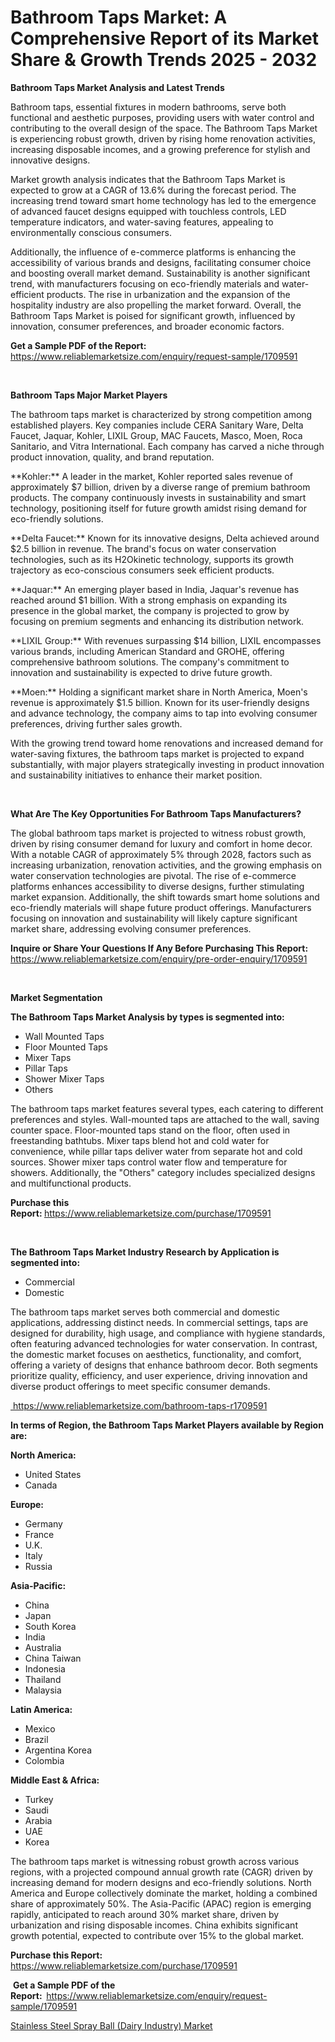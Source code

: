 <p><h1>Bathroom Taps Market: A Comprehensive Report of its Market Share & Growth Trends 2025 - 2032</h1></p><p><strong>Bathroom Taps Market Analysis and Latest Trends</strong></p>
<p><p>Bathroom taps, essential fixtures in modern bathrooms, serve both functional and aesthetic purposes, providing users with water control and contributing to the overall design of the space. The Bathroom Taps Market is experiencing robust growth, driven by rising home renovation activities, increasing disposable incomes, and a growing preference for stylish and innovative designs.</p><p>Market growth analysis indicates that the Bathroom Taps Market is expected to grow at a CAGR of 13.6% during the forecast period. The increasing trend toward smart home technology has led to the emergence of advanced faucet designs equipped with touchless controls, LED temperature indicators, and water-saving features, appealing to environmentally conscious consumers.</p><p>Additionally, the influence of e-commerce platforms is enhancing the accessibility of various brands and designs, facilitating consumer choice and boosting overall market demand. Sustainability is another significant trend, with manufacturers focusing on eco-friendly materials and water-efficient products. The rise in urbanization and the expansion of the hospitality industry are also propelling the market forward. Overall, the Bathroom Taps Market is poised for significant growth, influenced by innovation, consumer preferences, and broader economic factors.</p></p>
<p><strong>Get a Sample PDF of the Report:&nbsp;</strong> <a href="https://www.reliablemarketsize.com/enquiry/request-sample/1709591?utm_campaign=1898&utm_medium=2&utm_source=Github&utm_content=ia&utm_term=10012025&utm_id=bathroom-taps">https://www.reliablemarketsize.com/enquiry/request-sample/1709591</a></p>
<p>&nbsp;</p>
<p><strong>Bathroom Taps Major Market Players</strong></p>
<p><p>The bathroom taps market is characterized by strong competition among established players. Key companies include CERA Sanitary Ware, Delta Faucet, Jaquar, Kohler, LIXIL Group, MAC Faucets, Masco, Moen, Roca Sanitario, and Vitra International. Each company has carved a niche through product innovation, quality, and brand reputation.</p><p>**Kohler:** A leader in the market, Kohler reported sales revenue of approximately $7 billion, driven by a diverse range of premium bathroom products. The company continuously invests in sustainability and smart technology, positioning itself for future growth amidst rising demand for eco-friendly solutions.</p><p>**Delta Faucet:** Known for its innovative designs, Delta achieved around $2.5 billion in revenue. The brand's focus on water conservation technologies, such as its H2Okinetic technology, supports its growth trajectory as eco-conscious consumers seek efficient products.</p><p>**Jaquar:** An emerging player based in India, Jaquar's revenue has reached around $1 billion. With a strong emphasis on expanding its presence in the global market, the company is projected to grow by focusing on premium segments and enhancing its distribution network.</p><p>**LIXIL Group:** With revenues surpassing $14 billion, LIXIL encompasses various brands, including American Standard and GROHE, offering comprehensive bathroom solutions. The company's commitment to innovation and sustainability is expected to drive future growth.</p><p>**Moen:** Holding a significant market share in North America, Moen's revenue is approximately $1.5 billion. Known for its user-friendly designs and advance technology, the company aims to tap into evolving consumer preferences, driving further sales growth.</p><p>With the growing trend toward home renovations and increased demand for water-saving fixtures, the bathroom taps market is projected to expand substantially, with major players strategically investing in product innovation and sustainability initiatives to enhance their market position.</p></p>
<p>&nbsp;</p>
<p><strong>What Are The Key Opportunities For Bathroom Taps Manufacturers?</strong></p>
<p><p>The global bathroom taps market is projected to witness robust growth, driven by rising consumer demand for luxury and comfort in home decor. With a notable CAGR of approximately 5% through 2028, factors such as increasing urbanization, renovation activities, and the growing emphasis on water conservation technologies are pivotal. The rise of e-commerce platforms enhances accessibility to diverse designs, further stimulating market expansion. Additionally, the shift towards smart home solutions and eco-friendly materials will shape future product offerings. Manufacturers focusing on innovation and sustainability will likely capture significant market share, addressing evolving consumer preferences.</p></p>
<p><strong>Inquire or Share Your Questions If Any Before Purchasing This Report:</strong> <a href="https://www.reliablemarketsize.com/enquiry/pre-order-enquiry/1709591?utm_campaign=1898&utm_medium=2&utm_source=Github&utm_content=ia&utm_term=10012025&utm_id=bathroom-taps">https://www.reliablemarketsize.com/enquiry/pre-order-enquiry/1709591</a></p>
<p>&nbsp;</p>
<p><strong>Market Segmentation</strong></p>
<p><strong>The Bathroom Taps Market Analysis by types is segmented into:</strong></p>
<p><ul><li>Wall Mounted Taps</li><li>Floor Mounted Taps</li><li>Mixer Taps</li><li>Pillar Taps</li><li>Shower Mixer Taps</li><li>Others</li></ul></p>
<p><p>The bathroom taps market features several types, each catering to different preferences and styles. Wall-mounted taps are attached to the wall, saving counter space. Floor-mounted taps stand on the floor, often used in freestanding bathtubs. Mixer taps blend hot and cold water for convenience, while pillar taps deliver water from separate hot and cold sources. Shower mixer taps control water flow and temperature for showers. Additionally, the "Others" category includes specialized designs and multifunctional products.</p></p>
<p><strong>Purchase this Report:&nbsp;</strong><a href="https://www.reliablemarketsize.com/purchase/1709591?utm_campaign=1898&utm_medium=2&utm_source=Github&utm_content=ia&utm_term=10012025&utm_id=bathroom-taps">https://www.reliablemarketsize.com/purchase/1709591</a></p>
<p>&nbsp;</p>
<p><strong>The Bathroom Taps Market Industry Research by Application is segmented into:</strong></p>
<p><ul><li>Commercial</li><li>Domestic</li></ul></p>
<p><p>The bathroom taps market serves both commercial and domestic applications, addressing distinct needs. In commercial settings, taps are designed for durability, high usage, and compliance with hygiene standards, often featuring advanced technologies for water conservation. In contrast, the domestic market focuses on aesthetics, functionality, and comfort, offering a variety of designs that enhance bathroom decor. Both segments prioritize quality, efficiency, and user experience, driving innovation and diverse product offerings to meet specific consumer demands.</p></p>
<p><a href="https://www.reliablemarketsize.com/bathroom-taps-r1709591?utm_campaign=1898&utm_medium=2&utm_source=Github&utm_content=ia&utm_term=10012025&utm_id=bathroom-taps">&nbsp;https://www.reliablemarketsize.com/bathroom-taps-r1709591</a></p>
<p><strong>In terms of Region, the Bathroom Taps Market Players available by Region are:</strong></p>
<p>
    <p> <strong> North America: </strong>
        <ul>
            <li>United States</li>
            <li>Canada</li>
        </ul>
        </p> 
    <p> <strong> Europe: </strong>
        <ul>
            <li>Germany</li>
            <li>France</li>
            <li>U.K.</li>
            <li>Italy</li>
            <li>Russia</li>
        </ul>
        </p> 
    <p> <strong> Asia-Pacific: </strong>
        <ul>
            <li>China</li>
            <li>Japan</li>
            <li>South Korea</li>
            <li>India</li>
            <li>Australia</li>
            <li>China Taiwan</li>
            <li>Indonesia</li>
            <li>Thailand</li>
            <li>Malaysia</li>
        </ul>
        </p> 
    <p> <strong> Latin America: </strong>
        <ul>
            <li>Mexico</li>
            <li>Brazil</li>
            <li>Argentina Korea</li>
            <li>Colombia</li>
        </ul>
        </p> 
    <p> <strong> Middle East & Africa: </strong>
        <ul>
            <li>Turkey</li>
            <li>Saudi</li>
            <li>Arabia</li>
            <li>UAE</li>
            <li>Korea</li>
        </ul>
    </p>
    </p>
<p><p>The bathroom taps market is witnessing robust growth across various regions, with a projected compound annual growth rate (CAGR) driven by increasing demand for modern designs and eco-friendly solutions. North America and Europe collectively dominate the market, holding a combined share of approximately 50%. The Asia-Pacific (APAC) region is emerging rapidly, anticipated to reach around 30% market share, driven by urbanization and rising disposable incomes. China exhibits significant growth potential, expected to contribute over 15% to the global market.</p></p>
<p><strong>Purchase this Report: </strong><a href="https://www.reliablemarketsize.com/purchase/1709591?utm_campaign=1898&utm_medium=2&utm_source=Github&utm_content=ia&utm_term=10012025&utm_id=bathroom-taps">https://www.reliablemarketsize.com/purchase/1709591</a></p>
<p>&nbsp;<strong>Get a Sample PDF of the Report:&nbsp;&nbsp;</strong><a href="https://www.reliablemarketsize.com/enquiry/request-sample/1709591?utm_campaign=1898&utm_medium=2&utm_source=Github&utm_content=ia&utm_term=10012025&utm_id=bathroom-taps">https://www.reliablemarketsize.com/enquiry/request-sample/1709591</a></p>
<p><strong></strong></p>
<p><p><a href="https://github.com/Chiragrp22/Market-Research-Report-List-6/blob/main/stainless-steel-spray-ball-dairy-industry-market.md?utm_campaign=1898&utm_medium=2&utm_source=Github&utm_content=ia&utm_term=10012025&utm_id=bathroom-taps">Stainless Steel Spray Ball (Dairy Industry) Market</a></p></p>